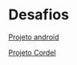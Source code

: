 # Desafios

<a href="https://luarasporl.github.io/Desafios/css/Projeto-Android/">Projeto android </a>

<a href="https://luarasporl.github.io/Desafios/css/Projeto-Cordel/"> Projeto Cordel </a>

